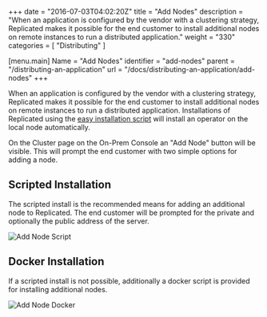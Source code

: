 +++
date = "2016-07-03T04:02:20Z"
title = "Add Nodes"
description = "When an application is configured by the vendor with a clustering strategy, Replicated makes it possible for the end customer to install additional nodes on remote instances to run a distributed application."
weight = "330"
categories = [ "Distributing" ]

[menu.main]
Name       = "Add Nodes"
identifier = "add-nodes"
parent     = "/distributing-an-application"
url        = "/docs/distributing-an-application/add-nodes"
+++

When an application is configured by the vendor with a clustering strategy, Replicated makes it possible for the end customer to install additional nodes on remote instances to run a distributed application. Installations of Replicated using the [easy installation script](/distributing-an-application/installing/#easy-installation) will install an operator on the local node automatically.

On the Cluster page on the On-Prem Console an "Add Node" button will be visible. This will prompt the end customer with two simple options for adding a node.

## Scripted Installation
The scripted install is the recommended means for adding an additional node to Replicated. The end customer will be prompted for the private and optionally the public address of the server.

![Add Node Script](/static/add-node-script.png)

## Docker Installation
If a scripted install is not possible, additionally a docker script is provided for installing additional nodes.

![Add Node Docker](/static/add-node-docker.png)
